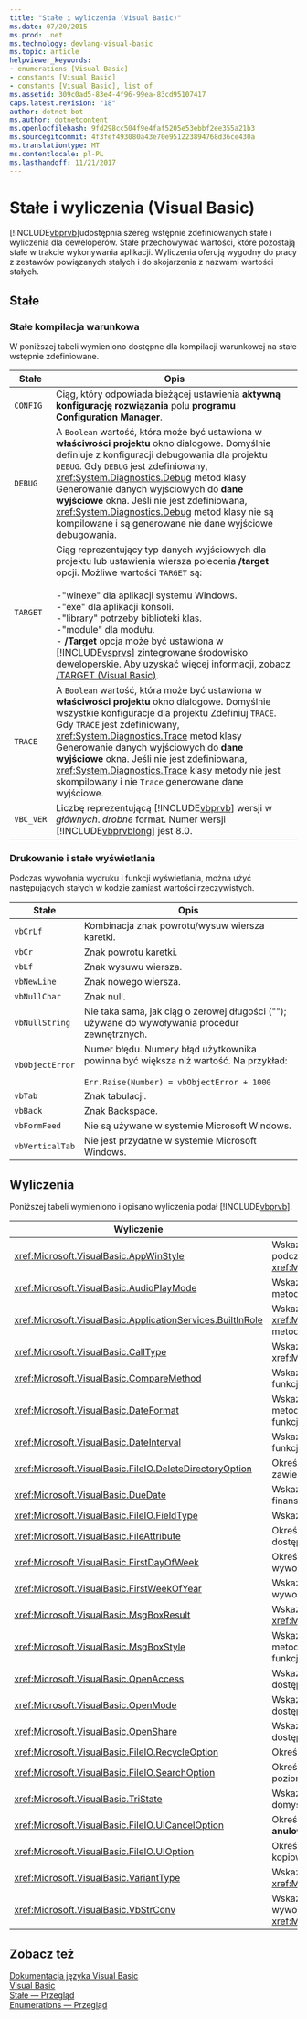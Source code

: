 ```yaml
---
title: "Stałe i wyliczenia (Visual Basic)"
ms.date: 07/20/2015
ms.prod: .net
ms.technology: devlang-visual-basic
ms.topic: article
helpviewer_keywords:
- enumerations [Visual Basic]
- constants [Visual Basic]
- constants [Visual Basic], list of
ms.assetid: 309c0ad5-83e4-4f96-99ea-83cd95107417
caps.latest.revision: "18"
author: dotnet-bot
ms.author: dotnetcontent
ms.openlocfilehash: 9fd298cc504f9e4faf5205e53ebbf2ee355a21b3
ms.sourcegitcommit: 4f3fef493080a43e70e951223894768d36ce430a
ms.translationtype: MT
ms.contentlocale: pl-PL
ms.lasthandoff: 11/21/2017
---
```

# <a name="constants-and-enumerations-visual-basic"></a>Stałe i wyliczenia (Visual Basic)
[!INCLUDE[vbprvb](~/includes/vbprvb-md.md)]udostępnia szereg wstępnie zdefiniowanych stałe i wyliczenia dla deweloperów. Stałe przechowywać wartości, które pozostają stałe w trakcie wykonywania aplikacji. Wyliczenia oferują wygodny do pracy z zestawów powiązanych stałych i do skojarzenia z nazwami wartości stałych.  
  
## <a name="constants"></a>Stałe  
  
### <a name="conditional-compilation-constants"></a>Stałe kompilacja warunkowa  
 W poniższej tabeli wymieniono dostępne dla kompilacji warunkowej na stałe wstępnie zdefiniowane.  
  
|**Stałe**|**Opis**|  
|---|---|  
|`CONFIG`|Ciąg, który odpowiada bieżącej ustawienia **aktywną konfigurację rozwiązania** polu **programu Configuration Manager**.|  
|`DEBUG`|A `Boolean` wartość, która może być ustawiona w **właściwości projektu** okno dialogowe. Domyślnie definiuje z konfiguracji debugowania dla projektu `DEBUG`. Gdy `DEBUG` jest zdefiniowany, <xref:System.Diagnostics.Debug> metod klasy Generowanie danych wyjściowych do **dane wyjściowe** okna. Jeśli nie jest zdefiniowana, <xref:System.Diagnostics.Debug> metod klasy nie są kompilowane i są generowane nie dane wyjściowe debugowania.|  
|`TARGET`|Ciąg reprezentujący typ danych wyjściowych dla projektu lub ustawienia wiersza polecenia **/target** opcji. Możliwe wartości `TARGET` są:<br /><br /> -"winexe" dla aplikacji systemu Windows.<br />-"exe" dla aplikacji konsoli.<br />-"library" potrzeby biblioteki klas.<br />-"module" dla modułu.<br />- **/Target** opcja może być ustawiona w [!INCLUDE[vsprvs](~/includes/vsprvs-md.md)] zintegrowane środowisko deweloperskie. Aby uzyskać więcej informacji, zobacz [/TARGET (Visual Basic)](../../visual-basic/reference/command-line-compiler/target.md).|  
|`TRACE`|A `Boolean` wartość, która może być ustawiona w **właściwości projektu** okno dialogowe. Domyślnie wszystkie konfiguracje dla projektu Zdefiniuj `TRACE`. Gdy `TRACE` jest zdefiniowany, <xref:System.Diagnostics.Trace> metod klasy Generowanie danych wyjściowych do **dane wyjściowe** okna. Jeśli nie jest zdefiniowana, <xref:System.Diagnostics.Trace> klasy metody nie jest skompilowany i nie `Trace` generowane dane wyjściowe.|  
|`VBC_VER`|Liczbę reprezentującą [!INCLUDE[vbprvb](~/includes/vbprvb-md.md)] wersji w *głównych*. *drobne* format. Numer wersji [!INCLUDE[vbprvblong](~/includes/vbprvblong-md.md)] jest 8.0.|  
  
### <a name="print-and-display-constants"></a>Drukowanie i stałe wyświetlania  
 Podczas wywołania wydruku i funkcji wyświetlania, można użyć następujących stałych w kodzie zamiast wartości rzeczywistych.  
  
|**Stałe**|**Opis**|  
|---|---|  
|`vbCrLf`|Kombinacja znak powrotu/wysuw wiersza karetki.|  
|`vbCr`|Znak powrotu karetki.|  
|`vbLf`|Znak wysuwu wiersza.|  
|`vbNewLine`|Znak nowego wiersza.|  
|`vbNullChar`|Znak null.|  
|`vbNullString`|Nie taka sama, jak ciąg o zerowej długości (""); używane do wywoływania procedur zewnętrznych.|  
|`vbObjectError`|Numer błędu. Numery błąd użytkownika powinna być większa niż wartość. Na przykład:<br /><br /> `Err.Raise(Number) = vbObjectError + 1000`|  
|`vbTab`|Znak tabulacji.|  
|`vbBack`|Znak Backspace.|  
|`vbFormFeed`|Nie są używane w systemie Microsoft Windows.|  
|`vbVerticalTab`|Nie jest przydatne w systemie Microsoft Windows.|  
  
## <a name="enumerations"></a>Wyliczenia  
 Poniższej tabeli wymieniono i opisano wyliczenia podał [!INCLUDE[vbprvb](~/includes/vbprvb-md.md)].  
  
|Wyliczenie|Opis|  
|---|---|  
|<xref:Microsoft.VisualBasic.AppWinStyle>|Wskazuje styl okna do używania z programem wywołana podczas wywoływania metody <xref:Microsoft.VisualBasic.Interaction.Shell%2A> funkcji.|  
|<xref:Microsoft.VisualBasic.AudioPlayMode>|Wskazuje, jak można odtwarzać dźwięki podczas wywoływania metody audio.|  
|<xref:Microsoft.VisualBasic.ApplicationServices.BuiltInRole>|Wskazuje typ roli, aby sprawdzić podczas wywoływania metody <xref:Microsoft.VisualBasic.ApplicationServices.User.IsInRole%2A> metody.|  
|<xref:Microsoft.VisualBasic.CallType>|Wskazuje typ wywoływaną podczas wywoływania procedury <xref:Microsoft.VisualBasic.Interaction.CallByName%2A> funkcji.|  
|<xref:Microsoft.VisualBasic.CompareMethod>|Wskazuje sposób porównywania ciągów podczas wywoływania funkcji porównania.|  
|<xref:Microsoft.VisualBasic.DateFormat>|Wskazuje sposób wyświetlania dat podczas wywoływania metody <xref:Microsoft.VisualBasic.Strings.FormatDateTime%2A> funkcji.|  
|<xref:Microsoft.VisualBasic.DateInterval>|Wskazuje, jak określać i formatu dat podczas wywoływania funkcji związanych z datą.|  
|<xref:Microsoft.VisualBasic.FileIO.DeleteDirectoryOption>|Określa, co należy zrobić, jeśli katalog, który ma zostać usunięty zawiera pliki lub katalogi.|  
|<xref:Microsoft.VisualBasic.DueDate>|Wskazuje termin płatności podczas wywoływania metod finansowych.|  
|<xref:Microsoft.VisualBasic.FileIO.FieldType>|Wskazuje, czy tekst pola są rozdzielone lub stałej szerokości.|  
|<xref:Microsoft.VisualBasic.FileAttribute>|Określa atrybuty pliku do użycia podczas wywoływania funkcji dostępu do plików.|  
|<xref:Microsoft.VisualBasic.FirstDayOfWeek>|Określa pierwszy dzień tygodnia, aby użyć podczas wywoływania funkcji związanych z datą.|  
|<xref:Microsoft.VisualBasic.FirstWeekOfYear>|Wskazuje, w pierwszym tygodniu roku używany podczas wywoływania funkcji związanych z datą.|  
|<xref:Microsoft.VisualBasic.MsgBoxResult>|Wskazuje, które przycisku na komunikat zwrócony przez <xref:Microsoft.VisualBasic.Interaction.MsgBox%2A> funkcji.|  
|<xref:Microsoft.VisualBasic.MsgBoxStyle>|Wskazuje przycisków wyświetlanych podczas wywoływania metody <xref:Microsoft.VisualBasic.Interaction.MsgBox%2A> funkcji.|  
|<xref:Microsoft.VisualBasic.OpenAccess>|Wskazuje sposób otwierania pliku podczas wywoływania funkcji dostępu do plików.|  
|<xref:Microsoft.VisualBasic.OpenMode>|Wskazuje sposób otwierania pliku podczas wywoływania funkcji dostępu do plików.|  
|<xref:Microsoft.VisualBasic.OpenShare>|Wskazuje sposób otwierania pliku podczas wywoływania funkcji dostępu do plików.|  
|<xref:Microsoft.VisualBasic.FileIO.RecycleOption>|Określa, czy trwale usunięte lub umieszczone w Koszu pliku.|  
|<xref:Microsoft.VisualBasic.FileIO.SearchOption>|Określa, czy Wyszukaj wszystkie lub tylko katalogi najwyższego poziomu.|  
|<xref:Microsoft.VisualBasic.TriState>|Wskazuje `Boolean` wartość lub czy powinny być używane domyślne podczas wywoływania funkcji formatowania numeru.|  
|<xref:Microsoft.VisualBasic.FileIO.UICancelOption>|Określa, co należy zrobić, jeśli użytkownik klika polecenie **anulować** podczas operacji.|  
|<xref:Microsoft.VisualBasic.FileIO.UIOption>|Określa, czy należy wyświetlić okna dialogowego postępu, gdy kopiowanie, usuwanie i przenoszenie plików i katalogów.|  
|<xref:Microsoft.VisualBasic.VariantType>|Wskazuje typ obiektu typu Wariant zwrócona przez <xref:Microsoft.VisualBasic.Information.VarType%2A> funkcji.|  
|<xref:Microsoft.VisualBasic.VbStrConv>|Wskazuje, jaki rodzaj konwersji do wykonania podczas wywoływania metody <xref:Microsoft.VisualBasic.Strings.StrConv%2A> funkcji.|  
  
## <a name="see-also"></a>Zobacz też  
 [Dokumentacja języka Visual Basic](../../visual-basic/language-reference/index.md)  
 [Visual Basic](../../visual-basic/index.md)  
 [Stałe — Przegląd](../../visual-basic/programming-guide/language-features/constants-enums/constants-overview.md)  
 [Enumerations — Przegląd](../../visual-basic/programming-guide/language-features/constants-enums/enumerations-overview.md)

